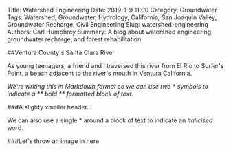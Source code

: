 Title: Watershed Engineering
Date: 2019-1-9 11:00 
Category: Groundwater
Tags: Watershed, Groundwater, Hydrology, California, San Joaquin Valley, Groundwater Recharge, Civil Engineering
Slug: watershed-engineering
Authors: Carl Humphrey 
Summary: A blog about watershed engineering, groundwater recharge, and forest rehabilitation.

##Ventura County's Santa Clara River

As young teenagers, a friend and I traversed this river from El Rio to Surfer's Point, a beach adjacent to the river's mouth in Ventura California.

*We're writing this in Markdown format so we can use two * symbols to indicate a ** bold ** formatted block of text.*  

###A slighty xmaller header...  

We can also use a single * around a block of text to indicate an *italicised* word.  

###Let's throw an image in here


